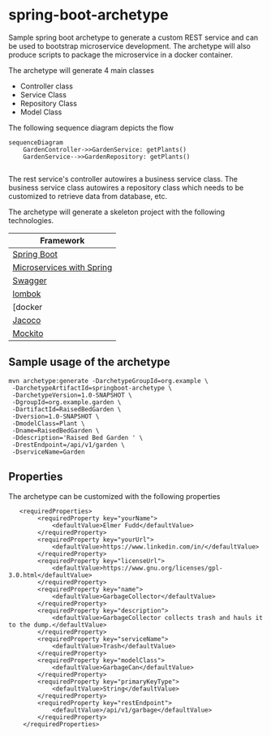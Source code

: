 # spring-boot-archetype
Sample spring boot archetype to generate a custom REST service and can be used to bootstrap microservice development.  The archetype will also produce scripts to package the microservice in a docker container.

The archetype will generate 4 main classes
- Controller class
- Service  Class
- Repository Class
- Model Class

The following sequence diagram depicts the flow
```mermaid
sequenceDiagram
    GardenController->>GardenService: getPlants()
    GardenService-->>GardenRepository: getPlants()
    
```    

The rest service's controller autowires a business service class.  The business service class autowires a repository class which needs to be customized to retrieve data from database, etc.  

The archetype will generate a skeleton project with the following technologies.

| Framework |
| --------- |
| [Spring Boot](https://spring.io/) |
| [Microservices with Spring](https://spring.io/microservices) |
| [Swagger](https://swagger.io/) |
| [lombok](https://projectlombok.org/) |
| [docker|(https://www.docker.com/) |
| [Jacoco](https://www.jacoco.org/jacoco/) |
| [Mockito](https://site.mockito.org/) |

## Sample usage of the archetype

```
mvn archetype:generate -DarchetypeGroupId=org.example \
 -DarchetypeArtifactId=springboot-archetype \
 -DarchetypeVersion=1.0-SNAPSHOT \
 -DgroupId=org.example.garden \
 -DartifactId=RaisedBedGarden \
 -Dversion=1.0-SNAPSHOT \
 -DmodelClass=Plant \
 -Dname=RaisedBedGarden \
 -Ddescription='Raised Bed Garden ' \
 -DrestEndpoint=/api/v1/garden \
 -DserviceName=Garden
 ```

## Properties

The archetype can be customized with the following properties
```
   <requiredProperties>
        <requiredProperty key="yourName">
            <defaultValue>Elmer Fudd</defaultValue>
        </requiredProperty>
        <requiredProperty key="yourUrl">
            <defaultValue>https://www.linkedin.com/in/</defaultValue>
        </requiredProperty>
        <requiredProperty key="licenseUrl">
            <defaultValue>https://www.gnu.org/licenses/gpl-3.0.html</defaultValue>
        </requiredProperty>
        <requiredProperty key="name">
            <defaultValue>GarbageCollector</defaultValue>
        </requiredProperty>
        <requiredProperty key="description">
            <defaultValue>GarbageCollector collects trash and hauls it to the dump.</defaultValue>
        </requiredProperty>
        <requiredProperty key="serviceName">
            <defaultValue>Trash</defaultValue>
        </requiredProperty>
        <requiredProperty key="modelClass">
            <defaultValue>GarbageCan</defaultValue>
        </requiredProperty>
        <requiredProperty key="primaryKeyType">
            <defaultValue>String</defaultValue>
        </requiredProperty>
        <requiredProperty key="restEndpoint">
            <defaultValue>/api/v1/garbage</defaultValue>
        </requiredProperty>
    </requiredProperties>

```
